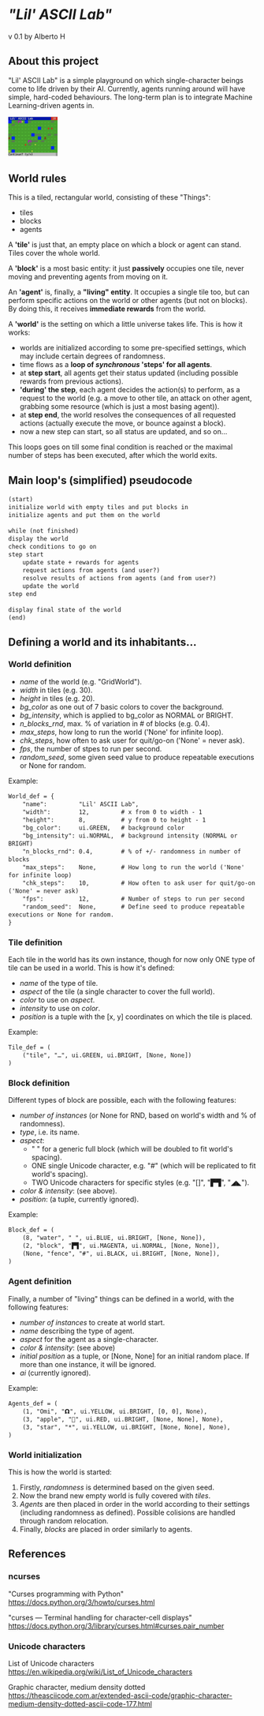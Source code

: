 # *"Lil' ASCII Lab"*

v 0.1
by Alberto H

## About this project

"Lil' ASCII Lab" is a simple playground on which single-character beings come to life driven by their AI.
Currently, agents running around will have simple, hard-coded behaviours. The long-term plan is to integrate Machine Learning-driven agents in.

<img src="https://github.com/Alberto-Hache/Lil-ASCII-Lab/blob/master/screenshots/blocky-meadows.png" width="100">

## World rules

This is a tiled, rectangular world, consisting of these "Things":

* tiles
* blocks
* agents

A **'tile'** is just that, an empty place on which a block or agent can stand. Tiles cover the whole world.

A **'block'** is a most basic entity: it just **passively** occupies one tile, never moving and preventing agents from moving on it.

An **'agent'** is, finally, a **"living" entity**. It occupies a single tile too, but can perform specific actions on the world or other agents (but not on blocks). By doing this, it receives **immediate rewards** from the world.

A **'world'** is the setting on which a little universe takes life. This is how it works:

* worlds are initialized according to some pre-specified settings, which may include certain degrees of randomness.
* time flows as a **loop of *synchronous* 'steps' for all agents**.
* at **step start**, all agents get their status updated (including possible rewards from previous actions).
* **'during' the step**, each agent decides the action(s) to perform, as a request to the world (e.g. a move to other tile, an attack on other agent, grabbing some resource (which is just a most basing agent)).
* at **step end**, the world resolves the consequences of all requested actions (actually execute the move, or bounce against a block).
* now a new step can start, so all status are updated, and so on...

This loops goes on till some final condition is reached or the maximal number of steps has been executed, after which the world exits.

## Main loop's (simplified) pseudocode

    (start)
    initialize world with empty tiles and put blocks in
    initialize agents and put them on the world

    while (not finished)
    display the world
    check conditions to go on
    step start
        update state + rewards for agents
        request actions from agents (and user?)
        resolve results of actions from agents (and from user?)
        update the world
    step end

    display final state of the world
    (end)

## Defining a world and its inhabitants...

### World definition

* *name* of the world (e.g. "GridWorld").
* *width* in tiles (e.g. 30).
* *height* in tiles (e.g. 20).
* *bg_color* as one out of 7 basic colors to cover the background.
* *bg_intensity*, which is applied to bg_color as NORMAL or BRIGHT.
* *n_blocks_rnd*, max. % of variation in # of blocks (e.g. 0.4).
* *max_steps*, how long to run the world ('None' for infinite loop).
* *chk_steps*, how often to ask user for quit/go-on ('None' = never ask).
* *fps*, the number of stpes to run per second.
* *random_seed*, some given seed value to produce repeatable executions or None for random.

Example:

    World_def = {
        "name":         "Lil' ASCII Lab",
        "width":        12,         # x from 0 to width - 1
        "height":       8,          # y from 0 to height - 1
        "bg_color":     ui.GREEN,   # background color
        "bg_intensity": ui.NORMAL,  # background intensity (NORMAL or BRIGHT)
        "n_blocks_rnd": 0.4,        # % of +/- randomness in number of blocks
        "max_steps":    None,       # How long to run the world ('None' for infinite loop)
        "chk_steps":    10,         # How often to ask user for quit/go-on ('None' = never ask)
        "fps":          12,         # Number of steps to run per second
        "random_seed":  None,       # Define seed to produce repeatable executions or None for random.
    }


### Tile definition

Each tile in the world has its own instance, though for now only ONE type of tile can be used in a world. This is how it's defined:

* *name* of the type of tile.
* *aspect* of the tile (a single character to cover the full world).
* *color* to use on _aspect_.
* *intensity* to use on *color*.
* *position* is a tuple with the [x, y] coordinates on which the tile is placed.

Example:

    Tile_def = (
        ("tile", "…", ui.GREEN, ui.BRIGHT, [None, None])
    )

### Block definition

Different types of block are possible, each with the following features:

* *number of instances* (or None for RND, based on world's width and % of randomness).
* *type*, i.e. its name.
* *aspect*:
    * " " for a generic full block (which will be doubled to fit world's spacing).
    * ONE single Unicode character, e.g. "#" (which will be replicated to fit world's spacing).
    * TWO Unicode characters for specific styles (e.g. "[]", "▛▜", "◢◣").
* *color & intensity*:  (see above).
* *position*: (a tuple, currently ignored).

Example:

    Block_def = (
        (8, "water", " ", ui.BLUE, ui.BRIGHT, [None, None]),
        (2, "block", "▛▜", ui.MAGENTA, ui.NORMAL, [None, None]),
        (None, "fence", "#", ui.BLACK, ui.BRIGHT, [None, None]),
    )

### Agent definition

Finally, a number of "living" things can be defined in a world, with the following features:

* *number of instances* to create at world start.
* *name* describing the type of agent.
* *aspect* for the agent as a single-character.
* *color & intensity*: (see above)
* *initial position* as a tuple, or [None, None] for an initial random place. If more than one instance, it will be ignored.
* *ai* (currently ignored).

Example:

    Agents_def = (
        (1, "Omi", "𝝮", ui.YELLOW, ui.BRIGHT, [0, 0], None),
        (3, "apple", "", ui.RED, ui.BRIGHT, [None, None], None),
        (3, "star", "*", ui.YELLOW, ui.BRIGHT, [None, None], None),
    )

### World initialization

This is how the world is started:

1. Firstly, *randomness* is determined based on the given seed.
1. Now the brand new empty world is fully covered with *tiles*.
1. *Agents* are then placed in order in the world according to their settings (including randomness as defined). Possible colisions are handled through random relocation.
1. Finally, *blocks* are placed in order similarly to agents.

## References

### ncurses

"Curses programming with Python"
<https://docs.python.org/3/howto/curses.html>

"curses — Terminal handling for character-cell displays"
<https://docs.python.org/3/library/curses.html#curses.pair_number>

### Unicode characters

List of Unicode characters
<https://en.wikipedia.org/wiki/List_of_Unicode_characters>

Graphic character, medium density dotted
<https://theasciicode.com.ar/extended-ascii-code/graphic-character-medium-density-dotted-ascii-code-177.html>